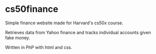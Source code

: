 cs50finance
===========

Simple finance website made for Harvard's cs50x course.  

Retrieves data from Yahoo finance and tracks individual accounts given fake money.

Written in PhP with html and css.
